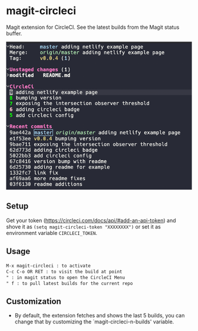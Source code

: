 # magit-circleci

Magit extension for CircleCI. See the latest builds from the Magit status buffer.

![alt text](magit-circleci.png)

## Setup
Get your token (https://circleci.com/docs/api/#add-an-api-token) and shove it as `(setq magit-circleci-token "XXXXXXXX")` or set it as environment variable `CIRCLECI_TOKEN`.

## Usage
```
M-x magit-circleci : to activate
C-c C-o OR RET : to visit the build at point
" : in magit status to open the CircleCI Menu
" f : to pull latest builds for the current repo
```

## Customization
  * By default, the extension fetches and shows the last 5 builds, you can change that by customizing the `magit-circleci-n-builds' variable.
